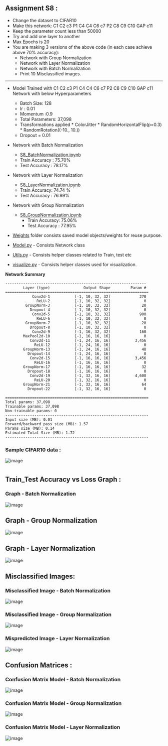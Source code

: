 ## Assignment S8 : 

* Change the dataset to CIFAR10
* Make this network:
C1 C2 c3 P1 C4 C4 C6 c7 P2 C8 C9 C10 GAP c11
* Keep the parameter count less than 50000
* Try and add one layer to another
* Max Epochs is 20
* You are making 3 versions of the above code (in each case achieve above 70% accuracy):
  * Network with Group Normalization
  * Network with Layer Normalization
  * Network with Batch Normalization
  * Print 10 Misclassified images.

**********************************************************************
* Model Trained with C1 C2 c3 P1 C4 C4 C6 c7 P2 C8 C9 C10 GAP c11 Network with below Hyperparameters
	* Batch Size: 128
	* lr : 0.01
	* Momentum :0.9
	* Total Parameters: 37,098
	* Transformations applied
    		* ColorJitter
    		* RandomHorizontalFlip(p=0.3)
    		* RandomRotation((-10., 10.))
	* Dropout = 0.01


* Network with Batch Normalization
  
	- [S8_BatchNormalization.ipynb](S8_BatchNormalization.ipynb)
	- Train Accuracy : 75.70%
	- Test Accuracy : 78.17%


* Network with Layer Normalization
   	- [S8_LayerNormalization.ipynb](S8_LayerNormalization.ipynb)
   	- Train Accuracy: 74.74 %
   	- Test Accuracy :  76.99%
   	  
 * Network with Group Normalization
   	- [S8_GroupNormalization.ipynb](S8_GroupNormalization.ipynb)
    	- Train Accuracy: 75.06%
    	- Test Accuracy : 77.95%
    
	
* [Weights](Weights) folder consists saved model objects/weights for reuse purpose.
* [Model.py](model.py) - Consists Network class
* [Utils.py](utils.py) - Consists helper classes related to Train, test etc
* [visualize.py](visualize.py) - Consists helper classes used for visualization.

   
**Network Summary**

```
---------------------------------------------------------------
        Layer (type)               Output Shape         Param #
================================================================
            Conv2d-1           [-1, 10, 32, 32]             270
              ReLU-2           [-1, 10, 32, 32]               0
         GroupNorm-3           [-1, 10, 32, 32]              20
           Dropout-4           [-1, 10, 32, 32]               0
            Conv2d-5           [-1, 10, 32, 32]             900
              ReLU-6           [-1, 10, 32, 32]               0
         GroupNorm-7           [-1, 10, 32, 32]              20
           Dropout-8           [-1, 10, 32, 32]               0
            Conv2d-9           [-1, 16, 32, 32]             160
        MaxPool2d-10           [-1, 16, 16, 16]               0
           Conv2d-11           [-1, 24, 16, 16]           3,456
             ReLU-12           [-1, 24, 16, 16]               0
        GroupNorm-13           [-1, 24, 16, 16]              48
          Dropout-14           [-1, 24, 16, 16]               0
           Conv2d-15           [-1, 16, 16, 16]           3,456
             ReLU-16           [-1, 16, 16, 16]               0
        GroupNorm-17           [-1, 16, 16, 16]              32
          Dropout-18           [-1, 16, 16, 16]               0
           Conv2d-19           [-1, 32, 16, 16]           4,608
             ReLU-20           [-1, 32, 16, 16]               0
        GroupNorm-21           [-1, 32, 16, 16]              64
          Dropout-22           [-1, 32, 16, 16]               0

================================================================
Total params: 37,098
Trainable params: 37,098
Non-trainable params: 0
----------------------------------------------------------------
Input size (MB): 0.01
Forward/backward pass size (MB): 1.57
Params size (MB): 0.14
Estimated Total Size (MB): 1.72
----------------------------------------------------------------
```

### Sample CIFAR10 data : 

![image](images/Sample_CIFAR10.png)


# 


## Train_Test Accuracy vs Loss Graph : 



### Graph - Batch Normalization 
![image](images/BN_Graph.png)


## Graph - Group Normalization 
![image](images/GN_Graph.png)

## Graph - Layer Normalization 

![image](images/LN_Graph.png)

## Misclassified Images:

### Misclassified Image - Batch Normalization 
![image](images/BN_Misclassification.png)
### Misclassified Image - Group Normalization 
![image](images/GN_Misclassification.png)
### Mispredicted Image - Layer Normalization 
![image](images/LN_Misclassification.png)


## Confusion Matrices :

### Confusion Matrix Model - Batch Normalization 
![image](images/BN_CM.png)
### Confusion Matrix Model - Group Normalization 
![image](images/GN_CM.png)
### Confusion Matrix Model - Layer Normalization 
![image](images/LN_CM.png)


